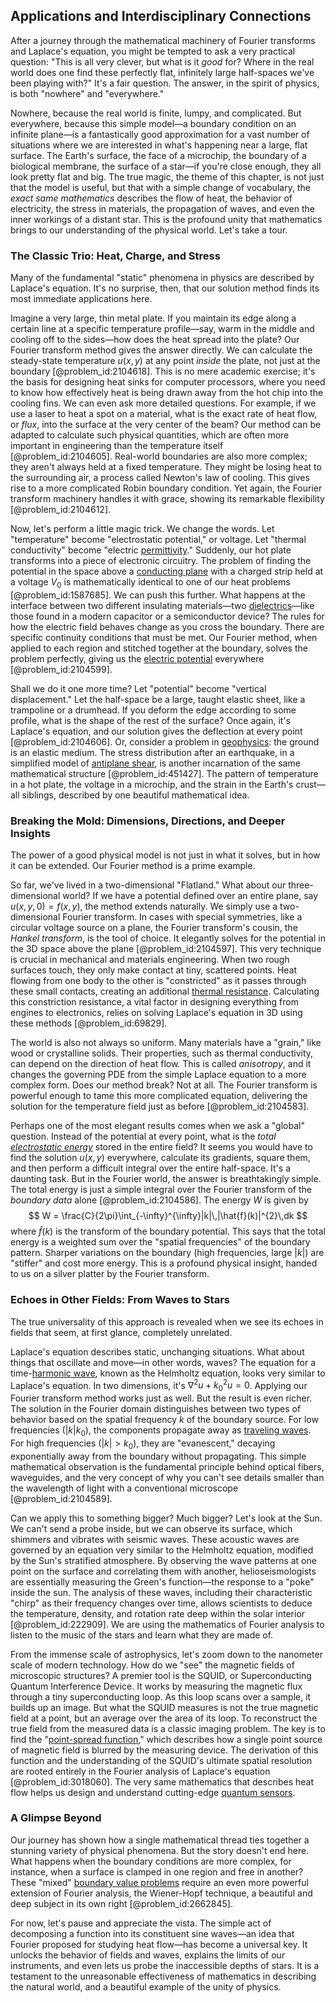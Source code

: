 ## Applications and Interdisciplinary Connections

After a journey through the mathematical machinery of Fourier transforms and Laplace's equation, you might be tempted to ask a very practical question: "This is all very clever, but what is it *good* for? Where in the real world does one find these perfectly flat, infinitely large half-spaces we've been playing with?" It's a fair question. The answer, in the spirit of physics, is both "nowhere" and "everywhere."

Nowhere, because the real world is finite, lumpy, and complicated. But everywhere, because this simple model—a boundary condition on an infinite plane—is a fantastically good approximation for a vast number of situations where we are interested in what's happening near a large, flat surface. The Earth's surface, the face of a microchip, the boundary of a biological membrane, the surface of a star—if you're close enough, they all look pretty flat and big. The true magic, the theme of this chapter, is not just that the model is useful, but that with a simple change of vocabulary, the *exact same mathematics* describes the flow of heat, the behavior of electricity, the stress in materials, the propagation of waves, and even the inner workings of a distant star. This is the profound unity that mathematics brings to our understanding of the physical world. Let's take a tour.

### The Classic Trio: Heat, Charge, and Stress

Many of the fundamental "static" phenomena in physics are described by Laplace's equation. It's no surprise, then, that our solution method finds its most immediate applications here.

Imagine a very large, thin metal plate. If you maintain its edge along a certain line at a specific temperature profile—say, warm in the middle and cooling off to the sides—how does the heat spread into the plate? Our Fourier transform method gives the answer directly. We can calculate the steady-state temperature $u(x,y)$ at any point *inside* the plate, not just at the boundary [@problem_id:2104618]. This is no mere academic exercise; it's the basis for designing heat sinks for computer processors, where you need to know how effectively heat is being drawn away from the hot chip into the cooling fins. We can even ask more detailed questions. For example, if we use a laser to heat a spot on a material, what is the exact rate of heat flow, or *flux*, into the surface at the very center of the beam? Our method can be adapted to calculate such physical quantities, which are often more important in engineering than the temperature itself [@problem_id:2104605]. Real-world boundaries are also more complex; they aren't always held at a fixed temperature. They might be losing heat to the surrounding air, a process called Newton's law of cooling. This gives rise to a more complicated Robin boundary condition. Yet again, the Fourier transform machinery handles it with grace, showing its remarkable flexibility [@problem_id:2104612].

Now, let's perform a little magic trick. We change the words. Let "temperature" become "electrostatic potential," or voltage. Let "thermal conductivity" become "electric [permittivity](@article_id:267856)." Suddenly, our hot plate transforms into a piece of electronic circuitry. The problem of finding the potential in the space above a [conducting plane](@article_id:263103) with a charged strip held at a voltage $V_0$ is mathematically identical to one of our heat problems [@problem_id:1587685]. We can push this further. What happens at the interface between two different insulating materials—two [dielectrics](@article_id:145269)—like those found in a modern capacitor or a semiconductor device? The rules for how the electric field behaves change as you cross the boundary. There are specific continuity conditions that must be met. Our Fourier method, when applied to each region and stitched together at the boundary, solves the problem perfectly, giving us the [electric potential](@article_id:267060) everywhere [@problem_id:2104599].

Shall we do it one more time? Let "potential" become "vertical displacement." Let the half-space be a large, taught elastic sheet, like a trampoline or a drumhead. If you deform the edge according to some profile, what is the shape of the rest of the surface? Once again, it's Laplace's equation, and our solution gives the deflection at every point [@problem_id:2104606]. Or, consider a problem in [geophysics](@article_id:146848): the ground is an elastic medium. The stress distribution after an earthquake, in a simplified model of [antiplane shear](@article_id:182142), is another incarnation of the same mathematical structure [@problem_id:451427]. The pattern of temperature in a hot plate, the voltage in a microchip, and the strain in the Earth's crust—all siblings, described by one beautiful mathematical idea.

### Breaking the Mold: Dimensions, Directions, and Deeper Insights

The power of a good physical model is not just in what it solves, but in how it can be extended. Our Fourier method is a prime example.

So far, we've lived in a two-dimensional "Flatland." What about our three-dimensional world? If we have a potential defined over an entire plane, say $u(x,y,0) = f(x,y)$, the method extends naturally. We simply use a two-dimensional Fourier transform. In cases with special symmetries, like a circular voltage source on a plane, the Fourier transform's cousin, the *Hankel transform*, is the tool of choice. It elegantly solves for the potential in the 3D space above the plane [@problem_id:2104597]. This very technique is crucial in mechanical and materials engineering. When two rough surfaces touch, they only make contact at tiny, scattered points. Heat flowing from one body to the other is "constricted" as it passes through these small contacts, creating an additional [thermal resistance](@article_id:143606). Calculating this constriction resistance, a vital factor in designing everything from engines to electronics, relies on solving Laplace's equation in 3D using these methods [@problem_id:69829].

The world is also not always so uniform. Many materials have a "grain," like wood or crystalline solids. Their properties, such as thermal conductivity, can depend on the direction of heat flow. This is called *anisotropy*, and it changes the governing PDE from the simple Laplace equation to a more complex form. Does our method break? Not at all. The Fourier transform is powerful enough to tame this more complicated equation, delivering the solution for the temperature field just as before [@problem_id:2104583].

Perhaps one of the most elegant results comes when we ask a "global" question. Instead of the potential at every point, what is the *total [electrostatic energy](@article_id:266912)* stored in the entire field? It seems you would have to find the solution $u(x,y)$ everywhere, calculate its gradients, square them, and then perform a difficult integral over the entire half-space. It's a daunting task. But in the Fourier world, the answer is breathtakingly simple. The total energy is just a simple integral over the Fourier transform of the *boundary data* alone [@problem_id:2104586]. The energy $W$ is given by
$$ W = \frac{C}{2\pi}\int_{-\infty}^{\infty}|k|\,|\hat{f}(k)|^{2}\,dk $$
where $\hat{f}(k)$ is the transform of the boundary potential. This says that the total energy is a weighted sum over the "spatial frequencies" of the boundary pattern. Sharper variations on the boundary (high frequencies, large $|k|$) are "stiffer" and cost more energy. This is a profound physical insight, handed to us on a silver platter by the Fourier transform.

### Echoes in Other Fields: From Waves to Stars

The true universality of this approach is revealed when we see its echoes in fields that seem, at first glance, completely unrelated.

Laplace's equation describes static, unchanging situations. What about things that oscillate and move—in other words, waves? The equation for a time-[harmonic wave](@article_id:170449), known as the Helmholtz equation, looks very similar to Laplace's equation. In two dimensions, it's $\nabla^2 u + k_0^2 u = 0$. Applying our Fourier transform method works just as well. But the result is even richer. The solution in the Fourier domain distinguishes between two types of behavior based on the spatial frequency $k$ of the boundary source. For low frequencies ($|k|  k_0$), the components propagate away as [traveling waves](@article_id:184514). For high frequencies ($|k| > k_0$), they are "evanescent," decaying exponentially away from the boundary without propagating. This simple mathematical observation is the fundamental principle behind optical fibers, waveguides, and the very concept of why you can't see details smaller than the wavelength of light with a conventional microscope [@problem_id:2104589].

Can we apply this to something bigger? Much bigger? Let's look at the Sun. We can't send a probe inside, but we can observe its surface, which shimmers and vibrates with seismic waves. These acoustic waves are governed by an equation very similar to the Helmholtz equation, modified by the Sun's stratified atmosphere. By observing the wave patterns at one point on the surface and correlating them with another, helioseismologists are essentially measuring the Green's function—the response to a "poke" inside the sun. The analysis of these waves, including their characteristic "chirp" as their frequency changes over time, allows scientists to deduce the temperature, density, and rotation rate deep within the solar interior [@problem_id:222909]. We are using the mathematics of Fourier analysis to listen to the music of the stars and learn what they are made of.

From the immense scale of astrophysics, let's zoom down to the nanometer scale of modern technology. How do we "see" the magnetic fields of microscopic structures? A premier tool is the SQUID, or Superconducting Quantum Interference Device. It works by measuring the magnetic flux through a tiny superconducting loop. As this loop scans over a sample, it builds up an image. But what the SQUID measures is not the true magnetic field at a point, but an average over the area of its loop. To reconstruct the true field from the measured data is a classic imaging problem. The key is to find the "[point-spread function](@article_id:182660)," which describes how a single point source of magnetic field is blurred by the measuring device. The derivation of this function and the understanding of the SQUID's ultimate spatial resolution are rooted entirely in the Fourier analysis of Laplace's equation [@problem_id:3018060]. The very same mathematics that describes heat flow helps us design and understand cutting-edge [quantum sensors](@article_id:203905).

### A Glimpse Beyond

Our journey has shown how a single mathematical thread ties together a stunning variety of physical phenomena. But the story doesn't end here. What happens when the boundary conditions are more complex, for instance, when a surface is clamped in one region and free in another? These "mixed" [boundary value problems](@article_id:136710) require an even more powerful extension of Fourier analysis, the Wiener-Hopf technique, a beautiful and deep subject in its own right [@problem_id:2662845].

For now, let's pause and appreciate the vista. The simple act of decomposing a function into its constituent sine waves—an idea that Fourier proposed for studying heat flow—has become a universal key. It unlocks the behavior of fields and waves, explains the limits of our instruments, and even lets us probe the inaccessible depths of stars. It is a testament to the unreasonable effectiveness of mathematics in describing the natural world, and a beautiful example of the unity of physics.